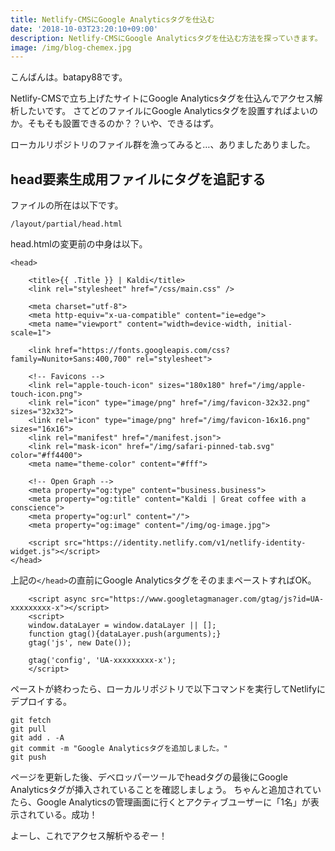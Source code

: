 ```yaml
---
title: Netlify-CMSにGoogle Analyticsタグを仕込む
date: '2018-10-03T23:20:10+09:00'
description: Netlify-CMSにGoogle Analyticsタグを仕込む方法を探っていきます。
image: /img/blog-chemex.jpg
---
```

こんばんは。batapy88です。

Netlify-CMSで立ち上げたサイトにGoogle Analyticsタグを仕込んでアクセス解析したいです。
さてどのファイルにGoogle Analyticsタグを設置すればよいのか。そもそも設置できるのか？？いや、できるはず。

ローカルリポジトリのファイル群を漁ってみると…、ありましたありました。

## head要素生成用ファイルにタグを追記する

ファイルの所在は以下です。

```
/layout/partial/head.html
```

head.htmlの変更前の中身は以下。
```
<head>

	<title>{{ .Title }} | Kaldi</title>
	<link rel="stylesheet" href="/css/main.css" />

	<meta charset="utf-8">
	<meta http-equiv="x-ua-compatible" content="ie=edge">
	<meta name="viewport" content="width=device-width, initial-scale=1">

	<link href="https://fonts.googleapis.com/css?family=Nunito+Sans:400,700" rel="stylesheet">

	<!-- Favicons -->
	<link rel="apple-touch-icon" sizes="180x180" href="/img/apple-touch-icon.png">
	<link rel="icon" type="image/png" href="/img/favicon-32x32.png" sizes="32x32">
	<link rel="icon" type="image/png" href="/img/favicon-16x16.png" sizes="16x16">
	<link rel="manifest" href="/manifest.json">
	<link rel="mask-icon" href="/img/safari-pinned-tab.svg" color="#ff4400">
	<meta name="theme-color" content="#fff">

	<!-- Open Graph -->
	<meta property="og:type" content="business.business">
	<meta property="og:title" content="Kaldi | Great coffee with a conscience">
	<meta property="og:url" content="/">
	<meta property="og:image" content="/img/og-image.jpg">

	<script src="https://identity.netlify.com/v1/netlify-identity-widget.js"></script>
</head>
```

上記の`</head>`の直前にGoogle AnalyticsタグをそのままペーストすればOK。

```
	<script async src="https://www.googletagmanager.com/gtag/js?id=UA-xxxxxxxxx-x"></script>
	<script>
	window.dataLayer = window.dataLayer || [];
	function gtag(){dataLayer.push(arguments);}
	gtag('js', new Date());

	gtag('config', 'UA-xxxxxxxxx-x');
	</script>
```

ペーストが終わったら、ローカルリポジトリで以下コマンドを実行してNetlifyにデプロイする。

```
git fetch
git pull
git add . -A
git commit -m "Google Analyticsタグを追加しました。"
git push
```

ページを更新した後、デベロッパーツールでheadタグの最後にGoogle Analyticsタグが挿入されていることを確認しましょう。
ちゃんと追加されていたら、Google Analyticsの管理画面に行くとアクティブユーザーに「1名」が表示されている。成功！

よーし、これでアクセス解析やるぞー！
